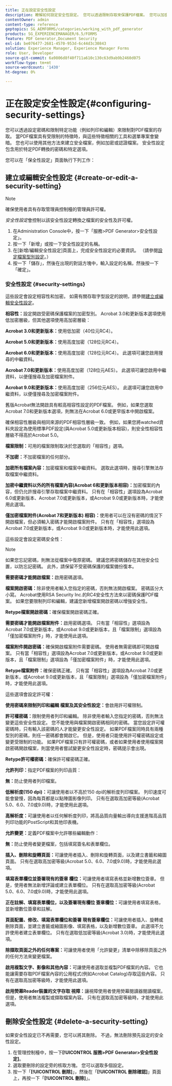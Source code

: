```yaml
---
title: 正在設定安全性設定
description: 瞭解如何設定安全性設定。 您可以透過限制存取來保護PDF檔案。 您可以加密、認證或密碼保護檔案。
contentOwner: admin
content-type: reference
geptopics: SG_AEMFORMS/categories/working_with_pdf_generator
products: SG_EXPERIENCEMANAGER/6.5/FORMS
feature: PDF Generator,Document Security
exl-id: be076477-2681-4570-953d-6c44d3c30843
solution: Experience Manager, Experience Manager Forms
role: User, Developer
source-git-commit: 6a9806d8f40f711a610c130c63d9ab9b2460d075
workflow-type: tm+mt
source-wordcount: '1430'
ht-degree: 0%

---
```


# 正在設定安全性設定{#configuring-security-settings}

您可以透過設定密碼和限制特定功能（例如列印和編輯）來限制對PDF檔案的存取。 當PDF檔案具有受限制的特徵時，與這些特徵相關的工具和選單專案會變暗。 您也可以使用其他方法來建立安全檔案，例如加密或認證檔案。 安全性設定包含用於特定PDF轉換的密碼和特定選項。

您可以在「保全性設定」頁面執行下列工作：

## 建立或編輯安全性設定 {#create-or-edit-a-security-setting}

>[!NOTE]
> 
> 確保使用者具有存取管理員控制檯的管理員許可權。

*安全性設定*&#x200B;會控制以該安全性設定轉換之檔案的安全性及許可權。

1. 在Administration Console中，按一下「服務>PDF Generator>安全性設定」。
1. 按一下「新增」或按一下安全性設定的名稱。
1. 在[新增/編輯安全性設定]頁面上，完成安全性設定的必要資訊。 （請參閱[設定檔案型別設定](/help/forms/using/admin-help/configuring-file-type-settings.md#configuring-file-type-settings)。）
1. 按一下「儲存」，然後在出現的對話方塊中，輸入設定的名稱，然後按一下「確定」。

### 安全性設定 {#security-settings}

這些設定會設定相容性和加密。 如需有關存取字型設定的說明，請參閱[建立或編輯安全性設定](configuring-security-settings.md#create-or-edit-a-security-setting)。

**相容性：**&#x200B;設定開啟受密碼保護檔案的加密型別。 Acrobat 3.0和更新版本選項使用低加密層級，但其他選項使用高加密層級：

**Acrobat 3.0和更新版本：**&#x200B;使用低加密（40位元RC4）。

**Acrobat 5.0和更新版本：**&#x200B;使用高度加密（128位元RC4）。

**Acrobat 6.0和更新版本：**&#x200B;使用高度加密（128位元RC4）。 此選項可讓您啟用搜尋的中繼資料。

**Acrobat 7.0和更新版本：**&#x200B;使用高度加密（128位元AES）。 此選項可讓您啟用中繼資料，以便僅搜尋及加密檔案附件。

**Acrobat 9.0和更新版本：**&#x200B;使用高度加密（256位元AES）。 此選項可讓您啟用中繼資料，以便僅搜尋及加密檔案附件。

舊版Acrobat無法開啟具有較高相容性設定的PDF檔案。 例如，如果您選取Acrobat 7.0和更新版本選項，則無法在Acrobat 6.0或更早版本中開啟檔案。

確保相容性層級與相同來源的PDF相容性層級一致。 例如，如果您將watched資料夾設定為使用標準PDF設定(與Acrobat 5.0或更新版本相容)，則安全性相容性層級不得高於Acrobat 5.0。

**檔案限制：**&#x200B;可用的檔案限制取決於您選取的「相容性」選項。

**不加密：**&#x200B;不加密檔案的任何部分。

**加密所有檔案內容：**&#x200B;加密檔案和檔案中繼資料。 選取此選項時，搜尋引擎無法存取檔案中繼資料。

**加密中繼資料以外的所有檔案內容(Acrobat
6和更新版本相容)：**&#x200B;加密檔案的內容，但仍允許搜尋引擎存取檔案中繼資料。 只有在「相容性」選項設為Acrobat 6.0或更新版本、Acrobat 7.0或更新版本，或Acrobat 9.0或更新版本時，才能使用此選項。

**僅加密檔案附件(Acrobat 7和更新版本)
相容)：**&#x200B;使用者可以在沒有密碼的情況下開啟檔案，但必須輸入密碼才能開啟檔案附件。 只有在「相容性」選項設為Acrobat 7.0或更新版本，或Acrobat 9.0或更新版本時，才能使用此選項。

這些設定會設定密碼安全性：

>[!NOTE]
>
>如果您忘記密碼，則無法從檔案中復原密碼。 建議您將密碼儲存在其他安全位置，以防忘記密碼。 此外，請保留不受密碼保護的檔案備份復本。

**需要密碼才能開啟檔案：**&#x200B;啟用密碼選項。

**檔案開啟密碼：**&#x200B;除非使用者輸入您指定的密碼，否則無法開啟檔案。 密碼區分大小寫。 Acrobat使用RSA Security Inc.的RC4安全性方法來以密碼保護PDF檔案。 如果您要限制列印和編輯，建議您新增檔案開啟密碼以增強安全性。

**Retype檔案開啟密碼：**&#x200B;確保檔案開啟密碼正確。

**需要密碼才能開啟檔案附件：**&#x200B;啟用密碼選項。 只有當「相容性」選項設為Acrobat 7.0或更新版本，或Acrobat 9.0或更新版本，且「檔案限制」選項設為「僅加密檔案附件」時，才能使用此選項。

**檔案附件開啟密碼：**&#x200B;確保開啟檔案附件需要密碼。 使用者無需密碼即可開啟檔案。 只有當「相容性」選項設為Acrobat 7.0或更新版本，或Acrobat 9.0或更新版本，且「檔案限制」選項設為「僅加密檔案附件」時，才能使用此選項。

**Retype檔案附件：**&#x200B;確保密碼正確。 只有當「相容性」選項設為Acrobat 7.0或更新版本，或Acrobat 9.0或更新版本，且「檔案限制」選項設為「僅加密檔案附件」時，才能使用此選項。

這些選項會設定許可權：

**使用密碼來限制列印和編輯
檔案及其安全性設定：**&#x200B;會啟用許可權限制。

**許可權密碼：**&#x200B;限制使用者列印和編輯。 除非使用者輸入您指定的密碼，否則無法變更這些安全性設定。 您不能使用與檔案開啟密碼相同的密碼。 當您設定許可權密碼時，只有輸入該密碼的人才能變更安全性設定。 如果PDF檔案同時具有兩種型別的密碼，則任一密碼都會開啟它。 但是，使用者只能使用許可權密碼設定或變更受限制的功能。 如果PDF檔案只有許可權密碼，或者如果使用者使用檔案開啟密碼開啟檔案，則當使用者嘗試變更安全性設定時，密碼提示會出現。

**Retype許可權密碼：**&#x200B;確保許可權密碼正確。

**允許列印：**&#x200B;指定PDF檔案的列印品質：

**無：**&#x200B;防止使用者列印檔案。

**低解析度(150 dpi)：**&#x200B;可讓使用者以不高於150 dpi的解析度列印檔案。 列印速度可能會變慢，因為每頁都是以點陣圖影像列印。 只有在選取高加密等級(Acrobat 5.0、6.0、7.0或9.0)時，才能使用此選項。

**高解析度：**&#x200B;可讓使用者以任何解析度列印，將高品質向量輸出導向支援進階高品質列印功能的PostScript和其他印表機。

**允許變更：**&#x200B;定義PDF檔案中允許哪些編輯動作：

**無：**&#x200B;防止使用者變更檔案，包括填寫簽名和表單欄位。

**插入、刪除和旋轉頁面：**&#x200B;可讓使用者插入、刪除和旋轉頁面，以及建立書籤和縮圖頁面。 只有在選取高加密等級(Acrobat 5.0、6.0、7.0或9.0)時，才能使用此選項。

**填寫表單欄位並簽署現有的簽章
欄位：**&#x200B;可讓使用者填寫表格並新增數位簽章。 但是，使用者無法新增評論或建立表單欄位。 只有在選取高加密等級(Acrobat 5.0、6.0、7.0或9.0)時，才能使用此選項。

**正在註解、填寫表單欄位，以及簽署現有欄位
簽章欄位：**&#x200B;可讓使用者填寫表格，並新增數位簽章和註解。

**頁面配置、修改、填寫表單欄位和簽署
現有簽章欄位：**&#x200B;可讓使用者插入、旋轉或刪除頁面，並建立書籤或縮圖影像、填寫表格，以及新增數位簽章。 此選項不允許使用者建立表單欄位。 只有在選取低加密等級(Acrobat 3.0)時，才能使用此選項。

**除擷取頁面之外的任何專案：**&#x200B;可讓使用者使用「允許變更」清單中除移除頁面之外的任何方法來變更檔案。

**啟用複製文字、影像和其他內容：**&#x200B;可讓使用者選取並複製PDF檔案的內容。 它也能讓需要存取PDF檔案內容的公用程式(例如Acrobat Catalog)存取這些內容。 只有在選取高加密等級時，才能使用此選項。

**啟用熒幕Reader裝置的文字存取
視障：**&#x200B;讓視障使用者使用熒幕閱讀器閱讀檔案。 但是，使用者無法複製或擷取檔案內容。 只有在選取高加密等級時，才能使用此選項。

## 刪除安全性設定 {#delete-a-security-setting}

如果安全性設定已不再需要，您可以將其刪除。 不過，無法刪除預先設定的安全性設定。

1. 在管理控制檯中，按一下&#x200B;**[!UICONTROL 服務>PDF Generator>安全性設定]**。
1. 選取要刪除的設定旁的核取方塊。 您可以選取多個設定。
1. 按一下「**[!UICONTROL 刪除]**」，然後在「**[!UICONTROL 刪除確認]**」頁面上，再按一下「**[!UICONTROL 刪除]**」。

